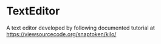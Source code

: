 # TextEditor
A text editor developed by following documented tutorial at https://viewsourcecode.org/snaptoken/kilo/

